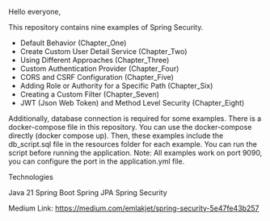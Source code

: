 Hello everyone,

This repository contains nine examples of Spring Security.

* Default Behavior (Chapter_One)
* Create Custom User Detail Service (Chapter_Two)
* Using Different Approaches (Chapter_Three)
* Custom Authentication Provider (Chapter_Four)
* CORS and CSRF Configuration (Chapter_Five)
* Adding Role or Authority for a Specific Path (Chapter_Six)
* Creating a Custom Filter (Chapter_Seven)
* JWT (Json Web Token) and Method Level Security (Chapter_Eight)

Additionally, database connection is required for some examples. There is a docker-compose file in this repository. 
You can use the docker-compose directly (docker compose up). Then, these examples include the db_script.sql file in the resources folder for each example.
You can run the script before running the application. 
Note: All examples work on port 9090, you can configure the port in the application.yml file.

Technologies

Java 21
Spring Boot
Spring JPA
Spring Security

Medium Link: https://medium.com/emlakjet/spring-security-5e47fe43b257
